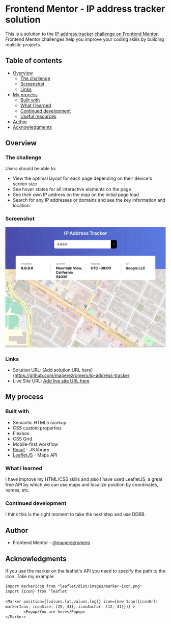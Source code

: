 # Frontend Mentor - IP address tracker solution

This is a solution to the [IP address tracker challenge on Frontend Mentor](https://www.frontendmentor.io/challenges/ip-address-tracker-I8-0yYAH0). Frontend Mentor challenges help you improve your coding skills by building realistic projects. 

## Table of contents

- [Overview](#overview)
  - [The challenge](#the-challenge)
  - [Screenshot](#screenshot)
  - [Links](#links)
- [My process](#my-process)
  - [Built with](#built-with)
  - [What I learned](#what-i-learned)
  - [Continued development](#continued-development)
  - [Useful resources](#useful-resources)
- [Author](#author)
- [Acknowledgments](#acknowledgments)



## Overview

### The challenge

Users should be able to:

- View the optimal layout for each page depending on their device's screen size
- See hover states for all interactive elements on the page
- See their own IP address on the map on the initial page load
- Search for any IP addresses or domains and see the key information and location

### Screenshot

![](./src/images/screenshot.png)



### Links

- Solution URL: [Add solution URL here](https://github.com/maperezromero/ip-address-tracker
- Live Site URL: [Add live site URL here](https://clever-joliot-451706.netlify.app/)

## My process

### Built with

- Semantic HTML5 markup
- CSS custom properties
- Flexbox
- CSS Grid
- Mobile-first workflow
- [React](https://reactjs.org/) - JS library
- [LeafletJS](https://leafletjs.com/) - Maps API



### What I learned

I have improve my HTML/CSS skills and also I have used LeafletJS, a great free API by which we can use maps and localize position by coordinates, names, etc.

### Continued development

I think this is the right moment to take the next step and use DDBB.



## Author


- Frontend Mentor - [@maperezromero](https://www.frontendmentor.io/profile/maperezromero)


## Acknowledgments

If you use the marker on the leaflet's API you need to specify the path to the icon. Take my example:
```
import markerIcon from "leaflet/dist/images/marker-icon.png"
import {Icon} from 'leaflet'

<Marker position={[values.lat,values.lng]} icon={new Icon({iconUrl: markerIcon, iconSize: [25, 41], iconAnchor: [12, 41]})} >
        <Popup>You are here</Popup>
</Marker>
```